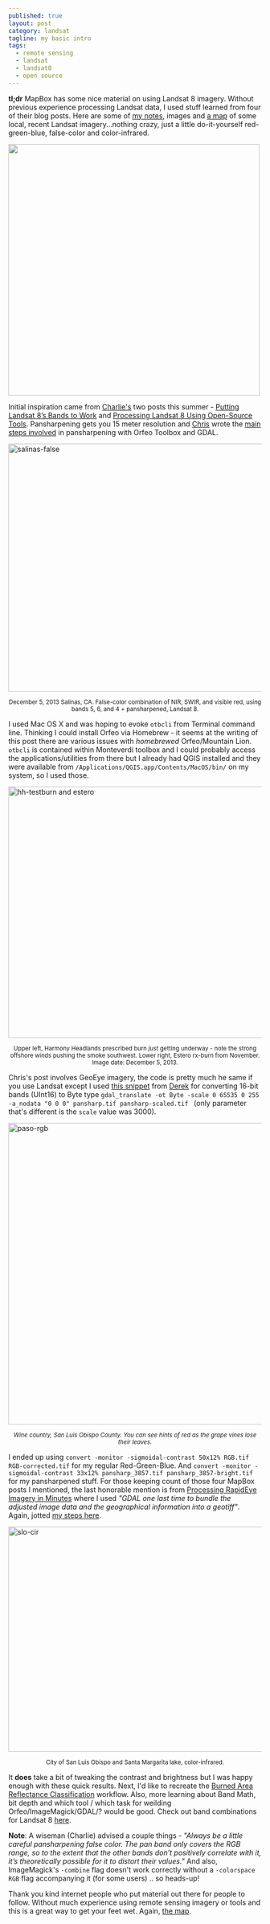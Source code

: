 ```yaml
---
published: true
layout: post
category: landsat
tagline: my basic intro
tags: 
  - remote sensing
  - landsat
  - landsat8
  - open source
---
```


**tl;dr** MapBox has some nice material on using Landsat 8 imagery. Without previous experience processing Landsat data, I used stuff learned from four of their blog posts. Here are some of [my notes](https://gist.github.com/oeon/8007457), images and [a map](http://joelarson.com/harmony-landsat/map.html) of some local, recent Landsat imagery...nothing crazy, just a little do-it-yourself red-green-blue, false-color and color-infrared.

<a href="http://www.flickr.com/photos/j03lar50n/11415201475" title="Avenal, CA"><img src="http://farm3.staticflickr.com/2871/11415201475_b84df2f585.jpg" width="500" height="500" alt=""></a>

Initial inspiration came from [Charlie's](https://www.mapbox.com/about/team/#charlie-loyd) two posts this summer - [Putting Landsat 8’s Bands to Work](https://www.mapbox.com/blog/putting-landsat-8-bands-to-work/ "Putting Landsat 8’s Bands to Work") and [Processing Landsat 8 Using Open-Source Tools](https://www.mapbox.com/blog/processing-landsat-8/ "Processing Landsat 8 Using Open-Source Tools"). Pansharpening gets you 15 meter resolution and [Chris](https://www.mapbox.com/about/team/#chris-herwig) wrote the [main steps involved](https://www.mapbox.com/blog/pansharpening-satellite-imagery-openstreetmap/) in pansharpening with Orfeo Toolbox and GDAL.

<a href="http://www.flickr.com/photos/j03lar50n/11414378274/" title="salinas-false by j03lar50n, on Flickr"><img src="http://farm4.staticflickr.com/3818/11414378274_abe403192a_c.jpg" width="800" height="493" alt="salinas-false"></a> <p align="center"><small>December 5, 2013 Salinas, CA. False-color combination of NIR, SWIR, and visible red, using bands 5, 6, and 4 + pansharpened, Landsat 8.</small></p> 

I used Mac OS X and was hoping to evoke `otbcli` from Terminal command line. Thinking I could install Orfeo via Homebrew - it seems at the writing of this post there are various issues with _homebrewed_ Orfeo/Mountain Lion. `otbcli` is contained within Monteverdi toolbox and I could probably access the applications/utilities from there but I already had QGIS installed and they were available from `/Applications/QGIS.app/Contents/MacOS/bin/` on my system, so I used those.

<a href="http://www.flickr.com/photos/j03lar50n/11414215945/" title="hh-testburn and estero by j03lar50n, on Flickr"><img src="http://farm6.staticflickr.com/5491/11414215945_41bdf6afa1_c.jpg" width="800" height="500" alt="hh-testburn and estero"></a> <p align="center"><small>Upper left, Harmony Headlands prescribed burn *just* getting underway - note the strong offshore winds pushing the smoke southwest. Lower right, Estero rx-burn from November. Image date: December 5, 2013.</small></p>

Chris's post involves GeoEye imagery, the code is pretty much he same if you use Landsat except I used [this snippet](https://github.com/dwtkns/gdal-cheat-sheet/blob/master/README.md#raster-operations) from [Derek](https://github.com/dwtkns) for converting 16-bit bands (UInt16) to Byte type `gdal_translate -ot Byte -scale 0 65535 0 255 -a_nodata "0 0 0" pansharp.tif pansharp-scaled.tif ` (only parameter that's different is the `scale` value was 3000).

<a href="http://www.flickr.com/photos/j03lar50n/11413962596/" title="paso-rgb by j03lar50n, on Flickr"><img src="http://farm4.staticflickr.com/3811/11413962596_08176a44b6_b.jpg" width="800" height="600" alt="paso-rgb"></a> <p align="center"><small><em>Wine country, San Luis Obispo County. You can see hints of red as the grape vines lose their leaves.</em></small></p>

I ended up using `convert -monitor -sigmoidal-contrast 50x12% RGB.tif RGB-corrected.tif` for my regular Red-Green-Blue. And `convert -monitor -sigmoidal-contrast 33x12% pansharp_3857.tif pansharp_3857-bright.tif` for my pansharpened stuff. For those keeping count of those four MapBox posts I mentioned, the last honorable mention is from [Processing RapidEye Imagery in Minutes](https://www.mapbox.com/blog/processing-rapideye-imagery/) where I used _"GDAL one last time to bundle the adjusted image data and the geographical information into a geotiff"_. Again, jotted [my steps here](https://gist.github.com/oeon/8007457).

<a href="http://www.flickr.com/photos/j03lar50n/11414557835/" title="slo-cir"><img src="http://farm6.staticflickr.com/5528/11414557835_0df81db55d_c.jpg" width="800" height="448" alt="slo-cir"></a> <p align="center"><small>City of San Luis Obispo and Santa Margarita lake, color-infrared.</small></p>

It **does** take a bit of tweaking the contrast and brightness but I was happy enough with these quick results. Next, I'd like to recreate the [Burned Area Reflectance Classification](http://www.fs.fed.us/eng/rsac/baer/barc.html) workflow. Also, more learning about Band Math, bit depth and which tool / which task for weilding Orfeo/ImageMagick/GDAL/? would be good. Check out band combinations for Landsat 8 [here](http://landsat.usgs.gov/L8_band_combos.php).

**Note**: A wiseman (Charlie) advised a couple things - _"Always be a little careful pansharpening false color. The pan band only covers the RGB range, so to the extent that the other bands don’t positively correlate with it, it’s theoretically possible for it to distort their values."_ And also, ImageMagick's `-combine` flag doesn't work correctly without a `-colorspace RGB` flag accompanying it (for some users) .. so heads-up!

Thank you kind internet people who put material out there for people to follow. Without much experience using remote sensing imagery or tools and this is a great way to get your feet wet. Again, [the map](http://joelarson.com/harmony-landsat/map.html).
